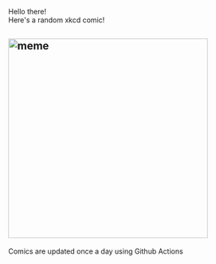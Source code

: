 Hello there! <br>Here's a random xkcd comic!<br>
## <img src="https://imgs.xkcd.com/comics/craters.png" alt="meme" width="400"/><br>
Comics are updated once a day using Github Actions